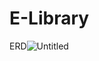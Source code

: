 # E-Library
ERD![Untitled](https://user-images.githubusercontent.com/58680198/157434547-024b8419-3e9d-4406-a011-2514478d6a3e.png)

